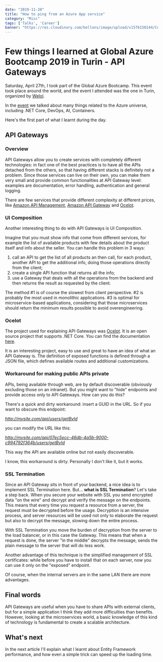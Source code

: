 ```yaml
---
date: "2019-11-20"
title: "How to ping from an Azure App service"
category: "Misc"
tags: ['Talks', 'Career']
banner: "https://res.cloudinary.com/bellons/image/upload/v1576150144/Code4IT/TCPPING/cover_tcpping.jpg"
---
```


# Few things I learned at Global Azure Bootcamp 2019 in Turin - API Gateways
Saturday, April 27th, I took part of the Global Azure Bootcamp. This event took place around the world, and the event I attended was the one in Turin, organized by [Welol](http://welol.it/). 

In the [event](http://azurebootcamptorino.welol.it/global-azure-bootcamp-torino-2019/)  we talked about many things related to the Azure universe, including .NET Core, DevOps, AI, Containers.

Here's the first part of what I learnt during the day. 

## API Gateways
### Overview

API Gateways allow you to create services with completely different technologies: in fact one of the best practices is to have all the APIs detached from the others, so that having different stacks is definitely not a problem. Since those services can live on their own, you can make them very small and provide common functionalities at API Gateway level: examples are documentation, error handling, authentication and general logging. 

There are few services that provide different complexity at different prices, like [Amazon API Management](https://azure.microsoft.com/en-us/services/api-management/), [Amazon API Gateway](https://aws.amazon.com/api-gateway/) and [Ocelot](https://github.com/ThreeMammals/Ocelot).

### UI Composition
Another interesting thing to do with API Gateways is UI Composition. 

Imagine that you must show info that come from different services, for example the list of available products with few details about the product itself and info about the seller. You can handle this problem in 3 ways:

1. call an API to get the list of all products an then call, for each product, another API to get the additional info, doing those operations directly from the client;
2. create a single API function that returns all the info;
3. use a Gateway that deals with all the operations from the backend and then returns the result as requested by the client.

The method #1 is of course the slowest from client perspective. #2 is probably the most used in monolithic applications. #3 is optimal for microservice-based applications, considering that those microservices should return the minimum results possible to avoid overengineering. 

### Ocelot
The project used for explaining API Gateways was [Ocelot](https://github.com/ThreeMammals/Ocelot). It is an open source project that supports .NET Core. You can find the documentation [here](https://ocelot.readthedocs.io/en/latest/).

It is an interesting project, easy to use and great to have an idea of what an API Gateway is. The definition of exposed functions is defined through a JSON file, which defines available routes and additional customizations. 

### Workaround for making public APIs private
APIs, being available through web, are by default discoverable (obviously excluding those on an intranet). But you might want to "hide" endpoints and provide access only to API Gateways. How can you do this? 

There's a quick and dirty workaround: insert a GUID in the URL. So if you want to obscure this endpoint:

_http://mysite.com/api/users/getById_

you can modify the URL like this: 

_http://mysite.com/api/07ec5ecc-46db-4a5b-9000-c994792f364b/users/getById_

This way the API are available online but not easily discoverable.

I know, this workaround is dirty. Personally I don't like it, but it works.

### SSL Termination
Since an API Gateway sits in front of your backend, a nice idea is to implement SSL Termination here. But... __what is SSL Termination__? Let's take a step back.
When you secure your website with SSL you send encrypted data "on the wire" and decrypt and verify the message on the endpoints. This means that every time you request a resource from a server, the request must be decrypted before the usage. Decryption is an intensive process, and server resources will be used not only to elaborate the request but also to decrypt the message, slowing down the entire process. 

With SSL Termination you move the burden of decryption from the server to the load balancer, or in this case the Gateway. This means that when a request is done, the server "in the middle" decrypts the message, sends the plain message to the server that will do less work. 

Another advantage of this technique is the simplified management of SSL certificates: while before you have to install that on each server, now you can use it only on the "exposed" endpoint.

Of course, when the internal servers are in the same LAN there are more advantages.

## Final words
API Gateways are useful when you have to share APIs with external clients, but for a simple application I think they add more difficulties than benefits. However, looking at the microservices world, a basic knowledge of this kind of technology is fundamental to create a scalable architecture.

## What's next
In the next article I'll explain what I learnt about Entity Framework performance, and how even a simple trick can speed up the loading time.